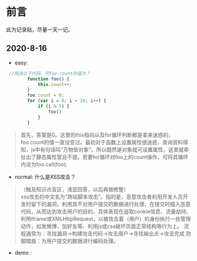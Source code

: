 # 前言
此为记录贴，尽量一天一记。
## 2020-8-16
- easy:
```javascript
 //阅读以下代码，问foo.count的值为？
        function foo() {
            this.count++;
        }
        foo.count = 0;
        for (var i = 0; i < 10; i++) {
            if (i % 5) {
                foo()
            }
        }
```
> 首先，答案是0。这里的this指向以及for循环判断都是拿来迷惑的，foo.count的值一直没变过。最初对于函数上设置属性很迷惑，查询资料得知，js中有句话叫“万物皆对象”，所以既然是对象就可设置属性，这里就牵扯出了静态属性暂且不提。若要for循环对foo上的count操作，可将其循环内设为foo.call(foo);
- normal:
什么是XSS攻击？
>（触及知识点盲区，浅显回答，以后再做修整）  
 xss攻击的中文名为“跨站脚本攻击”。指的是，恶意攻击者利用开发人员开发时留下的漏洞，利用其不对用户提交的数据进行处理，在提交时插入恶意代码，从而达到攻击用户的目的。具体表现在盗取cookie信息、流量劫持、利用iframe或XMLHttpRequest，以被攻击着（用户）的身份执行一些管理动作，如发微博，加好友等、利用js或css破坏页面正常结构等行为上。
   流程通常为：寻找漏洞->构建攻击代码->攻击用户->寻找输出点->攻击完成
防御措施：为用户提交的数据进行编码处理。

- demo :
```javascript

```
